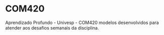 # COM420
Aprendizado Profundo - Univesp - COM420
modelos desenvolvidos para atender aos desafios semanais da disciplina.
